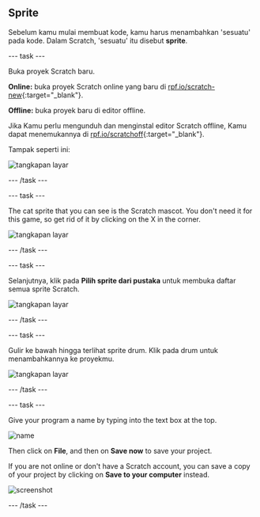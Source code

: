 ## Sprite

Sebelum kamu mulai membuat kode, kamu harus menambahkan 'sesuatu' pada kode. Dalam Scratch, 'sesuatu' itu disebut **sprite**.

\--- task \---

Buka proyek Scratch baru.

**Online:** buka proyek Scratch online yang baru di [rpf.io/scratch-new](http://rpf.io/scratch-new){:target="_blank"}.

**Offline:** buka proyek baru di editor offline.

Jika Kamu perlu mengunduh dan menginstal editor Scratch offline, Kamu dapat menemukannya di [rpf.io/scratchoff](http://rpf.io/scratchoff){:target="_blank"}.

Tampak seperti ini:

![tangkapan layar](images/band-scratch.png)

\--- /task \---

\--- task \---

The cat sprite that you can see is the Scratch mascot. You don't need it for this game, so get rid of it by clicking on the X in the corner.

![tangkapan layar](images/band-delete-annotated.png)

\--- /task \---

\--- task \---

Selanjutnya, klik pada **Pilih sprite dari pustaka** untuk membuka daftar semua sprite Scratch.

![tangkapan layar](images/band-sprite-library.png)

\--- /task \---

\--- task \---

Gulir ke bawah hingga terlihat sprite drum. Klik pada drum untuk menambahkannya ke proyekmu.

![tangkapan layar](images/band-sprite-drum.png)

\--- /task \---

\--- task \---

Give your program a name by typing into the text box at the top.

![name](images/band-name-annotated.png)

Then click on **File**, and then on **Save now** to save your project.

If you are not online or don't have a Scratch account, you can save a copy of your project by clicking on **Save to your computer** instead.

![screenshot](images/band-save.png)

\--- /task \---